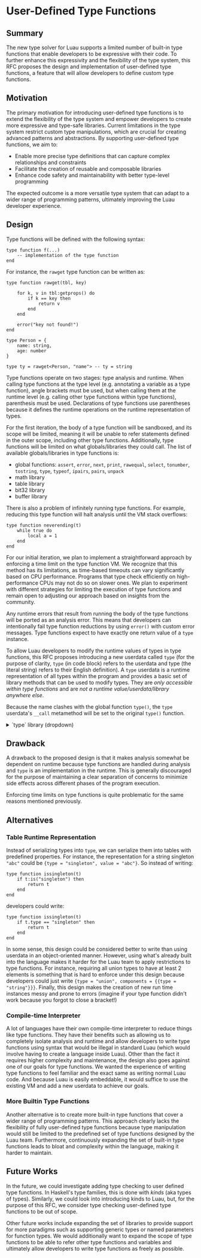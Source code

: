 # User-Defined Type Functions

## Summary

The new type solver for Luau supports a limited number of built-in type functions that enable developers to be expressive with their code. To further enhance this expressivity and the flexibility of the type system, this RFC proposes the design and implementation of user-defined type functions, a feature that will allow developers to define custom type functions.

## Motivation

The primary motivation for introducing user-defined type functions is to extend the flexibility of the type system and empower developers to create more expressive and type-safe libraries. Current limitations in the type system restrict custom type manipulations, which are crucial for creating advanced patterns and abstractions. By supporting user-defined type functions, we aim to:
- Enable more precise type definitions that can capture complex relationships and constraints
- Facilitate the creation of reusable and composable libraries
- Enhance code safety and maintainability with better type-level programming

The expected outcome is a more versatile type system that can adapt to a wider range of programming patterns, ultimately improving the Luau developer experience.

## Design

Type functions will be defined with the following syntax:
```luau
type function f(...)
    -- implementation of the type function
end
```

For instance, the `rawget` type function can be written as:
```luau
type function rawget(tbl, key)

    for k, v in tbl:getprops() do
        if k == key then
            return v
        end
    end

    error("key not found!")
end

type Person = {
    name: string,
    age: number
}

type ty = rawget<Person, "name"> -- ty = string
```

Type functions operate on two stages: type analysis and runtime. When calling type functions at the type level (e.g. annotating a variable as a type function), angle brackets must be used, but when calling them at the runtime level (e.g. calling other type functions within type functions), parenthesis must be used. Declarations of type functions use parentheses because it defines the runtime operations on the runtime representation of types.

For the first iteration, the body of a type function will be sandboxed, and its scope will be limited, meaning it will be unable to refer statements defined in the outer scope, including other type functions. Additionally, type functions will be limited on what globals/libraries they could call. The list of available globals/libraries in type functions is:

- global functions: `assert`, `error`, `next`, `print`, `rawequal`, `select`, `tonumber`, `tostring`, `type`, `typeof`, `ipairs`, `pairs`, `unpack`
- math library
- table library
- bit32 library
- buffer library

There is also a problem of infinitely running type functions. For example, reducing this type function will halt analysis until the VM stack overflows:
```luau
type function neverending(t)
    while true do
        local a = 1
    end
end
```

For our initial iteration, we plan to implement a straightforward approach by enforcing a time limit on the type function VM. We recognize that this method has its limitations, as time-based timeouts can vary significantly based on CPU performance. Programs that type check efficiently on high-performance CPUs may not do so on slower ones. We plan to experiment with different strategies for limiting the execution of type functions and remain open to adjusting our approach based on insights from the community.

Any runtime errors that result from running the body of the type functions will be ported as an analysis error. This means that developers can intentionally fail type function reductions by using `error()` with custom error messages. Type functions expect to have exactly one return value of a `type` instance.

To allow Luau developers to modify the runtime values of types in type functions, this RFC proposes introducing a new userdata called `type` (for the purpose of clarity, `type` (in code block) refers to the userdata and type (the literal string) refers to their English definition). A `type` userdata is a runtime representation of all types within the program and provides a basic set of library methods that can be used to modify types. They are *only accessible within type functions* and are *not a runtime value/userdata/library anywhere else*.

Because the name clashes with the global function `type()`, the `type` userdata's `__call` metamethod will be set to the original `type()` function.

<details><summary>`type` library (dropdown)</summary>

Methods under a different heading (ex: Singleton) imply that the methods are only available for those types. All attributes of newly created `type` instances are initialized with empty tables / arrays and `nil`. All arguments are passed by references. 

#### `type`

| Instance Attributes | Type | Description |
| ------------- | ------------- | ------------- |
| `niltype` | `type` | an immutable runtime representation of the built-in type `nil` |
| `unknown` | `type` | an immutable runtime representation of the built-in type `unknown` |
| `never` | `type` | an immutable runtime representation of the built-in type `never` |
| `any` | `type` | an immutable runtime representation of the built-in type `any` |
| `boolean` | `type` | an immutable runtime representation of the built-in type `boolean` |
| `number` | `type` | an immutable runtime representation of the built-in type `number` |
| `string` | `type` | an immutable runtime representation of the built-in type `string` |

| Instance Methods | Return Type | Description |
| ------------- | ------------- | ------------- |
| `__eq(arg: type)` | `boolean` | overrides the == operator to return true if self is syntactically equal to arg |
| `is(arg: string)` | `boolean` | returns true if self has the same tag as the argument. List of available tags: "nil", "unknown", "never", "any", "boolean", "number", "string", "singleton", "negation", "union", "intersection", "table", "function", "class"  |

| Static Methods | Return Type | Description |
| ------------- | ------------- | ------------- |
| `getnegation(arg: type)` | `type` | returns an immutable runtime representation of the argument as a negated type; the argument cannot be an instance of a table or a function |
| `getsingleton(arg: string \| boolean)` | `type` | returns an immutable runtime representation of the argument as a singleton type |
| `getunion(...: type)` | `type` | returns an immutable runtime representation of an union type of the arguments; requires the arguments size to be at least 2 |
| `getintersection(...: type)` | `type` | returns an immutable runtime representation of an intersection type of the arguments |
| `newtable(props: {[type]: type}?, indexer: {key: type, value: type}?, metatable: type?)` | `type` | returns a mutable runtime representation of a table type; the keys of the table's property must be a runtime representation of the singleton types; if provided the metatable parameter, this table becomes a metatable |
| `newfunction(parameters: {pack: {type}?, variadic: type?}, returns: {pack: {type}?, variadic: type?})` | `type` | returns a mutable runtime representation of a `function` type |
| `copy(arg: type)` | `type` | returns a deep copy of the argument |

#### Negation

| Instance Methods | Type | Description |
| ------------- | ------------- | ------------- |
| `gettype()` | `type` | returns the `type` being negated |

#### Singleton

| Instance Methods | Return Type | Description |
| ------------- | ------------- | ------------- |
| `getvalue()` | `string \| boolean` | returns the string value of the  singleton |

#### Table

| Instance Methods | Return Type | Description |
| ------------- | ------------- | ------------- |
| `setprop(key: type, value: type?)` | `nil` | adds / overrides (if same key exists) a key, value pair to the table's properties; if value is nil, removes the key, value pair; if the key does not exist and the value is nil, nothing happens |
| `getprop(key: type)` | `type?` | returns the value associated with the key from the table's properties; if the key does not exists, returns nil |
| `getprops()` | `{[type]: type}` | returns a table of the table's properties |
| `setindexer(key: type, value: type)` | `nil` | sets the table's indexer with key type as the first argument and value type as the second argument |
| `getindexer()` | `{key: type, value: type}?` | returns the table's indexer as a table; if the indexer does not exist, returns nil |
| `setmetatable(arg: type)` | `nil` | sets the table's metatable to the argument |
| `getmetatable()` | `type?` | returns the table's metatable; if the metatable does not exist, returns nil |

#### Function

| Instance Methods | Return Type | Description |
| ------------- | ------------- | ------------- |
| `setparameters(pack: {type}?, variadic: type?)` | `nil` | sets the function's parameter types to the arguments |
| `getparameters()` | `{pack: {type}?, variadic: type?}` | returns the function's parameter types as a table |
| `setreturns(pack: {type}?, variadic: type?)` | `nil` | sets the function's return types to the arguments |
| `getreturns()` | `{pack: {type}?, variadic: type?}` | returns the function's return types as a table |

#### Union

| Instance Methods | Return Type | Description |
| ------------- | ------------- | ------------- |
| `getcomponents()` | `{type}` | returns an array of `types` being unioned |

#### Intersection

| Instance Methods | Return Type | Description |
| ------------- | ------------- | ------------- |
| `getcomponents()` | `{type}` | returns an array of `types` being intersected |

#### Class

| Instance Methods | Return Type | Description |
| ------------- | ------------- | ------------- |
| `getprops()` | `{[type]: type}` | returns the class's properties |
| `getparent()` | `type?` | returns the class's parent class; if the parent class does not exist, returns nil |
| `getmetatable()` | `type?` | returns the class's metatable; if the metatable does not exists, returns nil |
| `getindexer()` | `{key: type, value: type}?` | returns the class's indexer as a table; if the indexer does not exist, returns nil |

</details>

## Drawback

A drawback to the proposed design is that it makes analysis somewhat be dependent on runtime because type functions are handled during analysis and `type` is an implementation in the runtime. This is generally discouraged for the purpose of maintaining a clear separation of concerns to minimize side effects across different phases of the program execution. 

Enforcing time limits on type functions is quite problematic for the same reasons mentioned previously. 

## Alternatives

### Table Runtime Representation

Instead of serializing types into `type`, we can serialize them into tables with predefined properties. For instance, the representation for a string singleton `"abc"` could be `{type = "singleton", value = "abc"}`. So instead of writing:
```luau
type function issingleton(t)
    if t:is("singleton") then
        return t
    end
end
```
developers could write:
```luau
type function issingleton(t)
    if t.type == "singleton" then
        return t
    end
end
```

In some sense, this design could be considered better to write than using userdata in an object-oriented manner. However, using what's already built into the language makes it harder for the Luau team to apply restrictions to type functions. For instance, requiring all union types to have at least 2 elements is something that is hard to enforce under this design because developers could just write `{type = "union", components = {{type = "string"}}}`. Finally, this design makes the creation of new run time instances messy and prone to errors (imagine if your type function didn't work because you forgot to close a bracket!)

### Compile-time Interpreter

A lot of languages have their own compile-time interpreter to reduce things like type functions. They have their benefits such as allowing us to completely isolate analysis and runtime and allow developers to write type functions using syntax that would be illegal in standard Luau (which would involve having to create a language inside Luau). Other than the fact it requires higher complexity and maintenance, the design also goes against one of our goals for type functions. We wanted the experience of writing type functions to feel familiar and the exact same as writing normal Luau code. And because Luau is easily embeddable, it would suffice to use the existing VM and add a new userdata to achieve our goals.

### More Builtin Type Functions

Another alternative is to create more built-in type functions that cover a wider range of programming patterns. This approach clearly lacks the flexibility of fully user-defined type functions because type manipulation would still be limited to the predefined set of type functions designed by the Luau team. Furthermore, continuously expanding the set of built-in type functions leads to bloat and complexity within the language, making it harder to maintain.

## Future Works

In the future, we could investigate adding type checking to user defined type functions. In Haskell's type families, this is done with _kinds_ (aka types of types). Similarly, we could look into introducing kinds to Luau, but, for the purpose of this RFC, we consider type checking user-defined type functions to be out of scope.

Other future works include expanding the set of libraries to provide support for more paradigms such as supporting generic types or named parameters for function types. We would additionally want to expand the scope of type functions to be able to refer other type functions and variables and ultimately allow developers to write type functions as freely as possible.